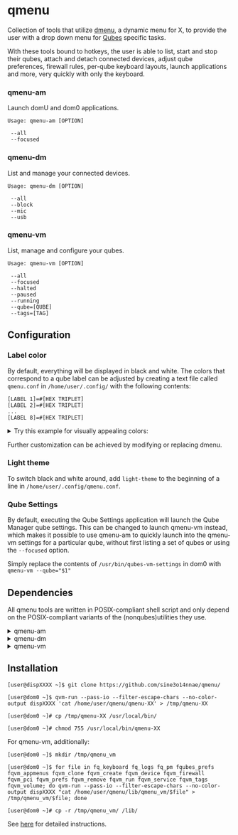 qmenu
=====

Collection of tools that utilize
[dmenu](https://tools.suckless.org/dmenu/), a dynamic menu for X,
to provide the user with a drop down menu for [Qubes](https://qubes-os.org) specific tasks.

With these tools bound to hotkeys, the user is able to list, start and stop their qubes, attach and detach connected devices,
adjust qube preferences, firewall rules, per-qube keyboard layouts, launch applications and more, very quickly with only the keyboard.

### qmenu-am

Launch domU and dom0 applications.

    Usage: qmenu-am [OPTION]

     --all
     --focused

### qmenu-dm

List and manage your connected devices.

    Usage: qmenu-dm [OPTION]

     --all
     --block
     --mic
     --usb

### qmenu-vm

List, manage and configure your qubes.

    Usage: qmenu-vm [OPTION]

     --all
     --focused
     --halted
     --paused
     --running
     --qube=[QUBE]
     --tags=[TAG]

Configuration
-------------

### Label color

By default, everything will be displayed in black and white.
The colors that correspond to a qube label can be adjusted by creating a text
file called `qmenu.conf` in `/home/user/.config/` with the following contents:

~~~
[LABEL 1]=#[HEX TRIPLET]
[LABEL 2]=#[HEX TRIPLET]
...
[LABEL 8]=#[HEX TRIPLET]
~~~

<details>
 <summary>Try this example for visually appealing colors:</summary>

~~~
purple=#a020f0
blue=#4363d8
gray=#bebebe
green=#3cb44b
yellow=#ffe119
orange=#f58231
red=#e6194b
black=#373737
~~~

</details>

Further customization can be achieved by modifying or replacing dmenu.

### Light theme

To switch black and white around, add `light-theme` to the beginning of a line
in `/home/user/.config/qmenu.conf`.

### Qube Settings

By default, executing the Qube Settings application will launch the Qube Manager
qube settings. This can be changed to launch qmenu-vm instead,
which makes it possible to use qmenu-am to quickly launch into the qmenu-vm
settings for a particular qube, without first listing a set of qubes or using
the `--focused` option.

Simply replace the contents of `/usr/bin/qubes-vm-settings` in
dom0 with `qmenu-vm --qube="$1"`

Dependencies
------------

All qmenu tools are written in POSIX-compliant shell script and only
depend on the POSIX-compliant variants of the (nonqubes)utilities they use.

<details>
 <summary>qmenu-am</summary>

* cut
* grep
* _xdotool_ (For '--focused' option)
* _xprop_ (For '--focused' option)
* <details>
   <summary>Qubes tools</summary>

  * _qvm-prefs_ (For '--focused' option)
  * qvm-run
  </details>

</details>

<details>
 <summary>qmenu-dm</summary>

* awk
* cut
* grep
* sed
* sort
* wc
* <details>
   <summary>Qubes tools</summary>

  * qvm-device
  * qvm-ls
  * qvm-prefs
  </details>

</details>

<details>
 <summary>qmenu-vm</summary>

- dom0
   * awk
   * cut
   * grep
   * ls
   * _notify-send_
   * sed
   * sleep
   * sort
   * wc
   * _xdotool_ (For '--focused' option)
   * _xprop_ (For '--focused' option)
   * <details>
      <summary>Qubes tools</summary>

     * qubes-vm-boot-from-device
     * qubes-prefs
     * qvm-appmenus
     * qvm-block
     * qvm-check
     * qvm-clone
     * qvm-create
     * qvm-devices
     * qvm-firewall
     * qvm-kill
     * qvm-ls
     * qvm-pause
     * qvm-pci
     * qvm-pool
     * qvm-prefs
     * qvm-remove
     * qvm-run
     * qvm-service
     * qvm-shutdown
     * qvm-start
     * qvm-tags
     * qvm-unpause
     * qvm-volume
     </details>

- domU
   * _setxkbmap_ (For switching keyboard layouts)
</details>

Installation
------------

    [user@dispXXXX ~]$ git clone https://github.com/sine3o14nnae/qmenu/

    [user@dom0 ~]$ qvm-run --pass-io --filter-escape-chars --no-color-output dispXXXX 'cat /home/user/qmenu/qmenu-XX' > /tmp/qmenu-XX

    [user@dom0 ~]# cp /tmp/qmenu-XX /usr/local/bin/

    [user@dom0 ~]# chmod 755 /usr/local/bin/qmenu-XX

For qmenu-vm, additionally:

    [user@dom0 ~]$ mkdir /tmp/qmenu_vm

    [user@dom0 ~]$ for file in fq_keyboard fq_logs fq_pm fqubes_prefs fqvm_appmenus fqvm_clone fqvm_create fqvm_device fqvm_firewall fqvm_pci fqvm_prefs fqvm_remove fqvm_run fqvm_service fqvm_tags fqvm_volume; do qvm-run --pass-io --filter-escape-chars --no-color-output dispXXXX "cat /home/user/qmenu/lib/qmenu_vm/$file" > /tmp/qmenu_vm/$file; done

    [user@dom0 ~]# cp -r /tmp/qmenu_vm/ /lib/

See [here](https://github.com/Qubes-Community/Contents/blob/master/docs/configuration/qmenu.md)
for detailed instructions.
